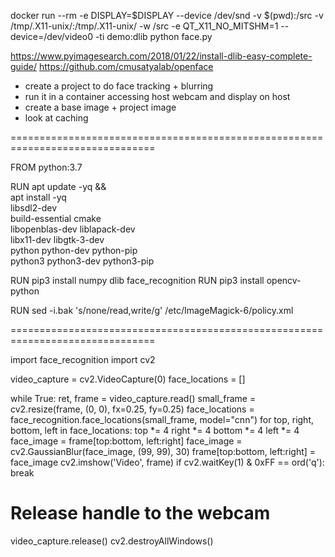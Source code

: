 docker run --rm -e DISPLAY=$DISPLAY --device /dev/snd -v $(pwd):/src -v /tmp/.X11-unix/:/tmp/.X11-unix/ -w /src -e QT_X11_NO_MITSHM=1 --device=/dev/video0 -ti demo:dlib python face.py

https://www.pyimagesearch.com/2018/01/22/install-dlib-easy-complete-guide/
https://github.com/cmusatyalab/openface

- create a project to do face tracking + blurring
- run it in a container accessing host webcam and display on host
- create a base image + project image
- look at caching

===============================================================================

FROM python:3.7

RUN apt update -yq && \
    apt install -yq \
        libsdl2-dev \
        build-essential cmake \
        libopenblas-dev liblapack-dev \
        libx11-dev libgtk-3-dev \
        python python-dev python-pip \
        python3 python3-dev python3-pip

RUN pip3 install numpy dlib face_recognition
RUN pip3 install opencv-python

RUN sed -i.bak 's/none/read,write/g' /etc/ImageMagick-6/policy.xml

===============================================================================

import face_recognition
import cv2

video_capture = cv2.VideoCapture(0)
face_locations = []

while True:
    ret, frame = video_capture.read()
    small_frame = cv2.resize(frame, (0, 0), fx=0.25, fy=0.25)
    face_locations = face_recognition.face_locations(small_frame, model="cnn")
    for top, right, bottom, left in face_locations:
        top *= 4
        right *= 4
        bottom *= 4
        left *= 4
        face_image = frame[top:bottom, left:right]
        face_image = cv2.GaussianBlur(face_image, (99, 99), 30)
        frame[top:bottom, left:right] = face_image
    cv2.imshow('Video', frame)
    if cv2.waitKey(1) & 0xFF == ord('q'):
        break

# Release handle to the webcam
video_capture.release()
cv2.destroyAllWindows()
